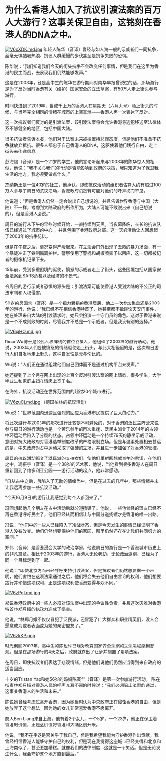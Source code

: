为什么香港人加入了抗议引渡法案的百万人大游行？这事关保卫自由，这铭刻在香港人的DNA之中。
=

[![V6xXDK.md.jpg](https://s2.ax1x.com/2019/06/11/V6xXDK.md.jpg)](https://imgchr.com/i/V6xXDK)
年轻人陈华（音译）曾经与如人海一般的示威者们一同抗争，丝毫无惧酷暑热浪、抗议人群缓慢的步伐甚至是抗争失败的恐惧。

陈华说：“我们知道我们今天的街头抗争不会改变任何事情，但是我们在这里为香港的民主而战，去展现我们仍然能够发声。”

这是在2003年，还是高中生的陈华在游行期间对南华早报曾说过的话，那场游行是为了反对当时香港有关（维护）国家安全的立法草案，有50万人走上街头参与游行。

时间快进到了2019年，当成千上万的香港人在星期天（六月九号）涌上街头的时候，与当年完全相同的情绪在城市的上空宣泄——香港人再一次表达了反对。

这一次抗议者们反对的是引渡法案，该引渡法案将会允许香港将逃犯移送至法律体系不够健全的地区，包括中国大陆。

很多抗议者告诉本报，他们对于法案未来被搁置持悲观态度，但是他们不准备不抗争就放弃抵抗。很多人都忠于自己香港人的DNA，这驱使着他们践行自由，走上街头去传递信息。

彭海锡（音译）是一个21岁的学生，他的言论听起来与2003年的陈华惊人的相似，他说：“我不关心我们的行动是否能影响到政府的决策，我只知道为了保卫我生活的地方，我必须要做点什么。”

杰纳斯王是一位40岁的社工，他承认，即使抗议活动的组织者估算大约有超过100万人参与了周日的抗议活动，香港政府仍然有可能对他们的呼声视而不见。

他说道：“但是香港人仍然一定会说出自己想说的，并且告诉世界香港与中国（大陆）不一样，考虑到大陆政府的所作所为，大陆人可能不敢说出来（自己想说的），但是香港人会说。”

周日的游行从下午的早些时候开始，一直持续到天黑。当夜幕降临，长长的抗议队伍已经通过了城市的中心 ，并且包围了香港政府总部。这一天的活动让人回想起了2003年的抗争记忆。

但是在午夜之后，情况变得严峻起来。在立法会门外出现了丑陋的暴力场面，有一个暴徒冲击了铁制隔离护栏。警察使用了警棍和胡椒喷雾予以回应，这一切都被记者的摄像机记录下来。

15年前，受到多重困境的驱使，愤怒的示威者走上了街头，这些困境包括从国家安全法案到SARS危机以及经济的不景气。

令周日的游行示威者恐惧的源头是：引渡法案可能使香港人受到大陆的不公正的司法审判和人权侵害。

50岁的吴国宾（音译）是一个视力受损的香港居民，他上一次参加集会还是2003年的游行，他说：“我已经不在相信香港特首了，她甚至都不敢谈论天安门事件，她在处理来自大陆的引渡请求时，她只会扮演一个守门员的角色。这对于香港来说是一个不成则败的时刻，尽管我并不总是一个示威者，但是我没有别的选择。”

[![V6xjHO.md.jpg](https://s2.ax1x.com/2019/06/11/V6xjHO.md.jpg)](https://imgchr.com/i/V6xjHO)

Rose Wu博士是公民人权阵线的首位召集人，他组织了2003年的游行活动。他说，2003年人们是被愤怒的情绪驱使走上街头，与此大相径庭的是，这次周日游行人们自发地走上街头，这种自发性是无与伦比的。

Wu说：“人们正在通过组建他们自己团体而不是通过机构平台来发声。”

她还提到了上个月在网上出现的上百个反对引渡法案的网上请愿，很多学生，大学毕业生和家庭主妇在请愿上签了名。

在海外，抗议活动还在世界范围内的超过20个城市进行。

[![V6zuCj.md.jpg](https://s2.ax1x.com/2019/06/11/V6zuCj.md.jpg)](https://imgchr.com/i/V6zuCj)
（德国柏林的抗议活动）

Wu说：“世界范围内迅速且强烈的回应为香港市民提供了巨大的动力。”

将此次游行与2003年的那次进行比较是不可避免的，对于香港的泛民主阵营来说参与周日的游行活动也是一个苦乐参半的再次重逢，泛民主派曾于2014年的占领中环运动后陷入了分裂的状态。占领中环运动是一个持续79天的静坐示威活动，意图对抗大陆政府对香港选举制度改革的严格限制立场。但是与温柔处置相去甚远的是，中央政府对占中运动采取了强硬的立场，并且进一步加强了对香港的管控。

周日的抗议活动振奋了泛民派的支持者们，使他们重新回想起当年的承诺，在他们之中，馮振宇（音译）是一个38岁的艺术家，他说，当他看到很多香港人在周日重新回到了维多利亚公园——游行活动的起点，他非常感动。

“自从占中之后，我陷入了无助的情绪当中，但是在过去的几年中，那些情绪并未让我远离参加一些抗议活动。”

“今天(6月9日)的游行让我感觉到每个人都回来了。”

冯回想起他几个朋友在占中活动后就分道扬镳了。他说，一些他曾经的盟友已经不再在香港呼吁民主了，他们已经转而相信让与中国分道扬镳才是香港的唯一出路。

冯说：“他们中的一些人已经陷入了冷战状态，但是今天发生的事情已经证明了香港人没有改变。他们仍然想要保护他们的家园，那里仍然还存在让我们共同努力的空间。”

郑伟（音译）是香港浸会大学的政治学家，他说周日的游行是一个香港城市历史上的非凡篇章。相比于2003年的游行，香港人无论老幼，无论政治派别，已经为了同一个目标走到了一起。

他说：“即使北京方面已经呼吁支持引渡法案，但是抗议者们仍然想要做一个声明，他们害怕在这项法案通过之后，他们将会失去他们自由言论的权利，他们想要践行并珍惜这项权利，正是这项权利使香港变得与众不同。”

[![V6zPgI.md.jpg](https://s2.ax1x.com/2019/06/11/V6zPgI.md.jpg)](https://imgchr.com/i/V6zPgI)

郑说香港政府中的一些人必须对该法案中出现的争议性负责，并且这次灾难对香港特首林郑月娥的执政力造成了损害。

他说，“林郑月娥不仅仅冒犯了泛民派，还冒犯了广大群众和职业精英们，没人会愿意成为或者表面成为她的亲密盟友了。”

[![V6zkKP.png](https://s2.ax1x.com/2019/06/11/V6zkKP.png)](https://imgchr.com/i/V6zkKP)

时光倒回2003年，高中生的陈也许已经对改变国家安全法案的立法进程感到悲观。但是在那场游行的4天之后，政府就作出了让步并搁置了那项法案。

在周日，即使抗议者们表达了悲观情绪，但是他们说他们仍然应当得到来自政府的适当回应。

十岁的Tristan Yap和她56岁的妈妈陈寅华（音译）是第一次参加游行活动。
陈在指责林郑月娥对香港人民的呼声充耳不闻的时候说：“我们必须阻止法案的通过，这事关香港人的生活和未来。”

陈说她曾经考虑过离开香港，因为她当时认为中央政府正在侵蚀香港的自由，但是她放弃了这个想法，因为她的女儿非常喜爱香港不愿离开。

商人Ben Liang来自上海，他有着2个女儿，一个5岁，一个23岁，他正在保卫着香港的价值，正是这价值将香港和大陆区别开来。

他说，“我不在乎这是否关乎于我自己，但是我希望我能为守护香港作出贡献，我曾经相信香港人能够守护自己的权利，但是现在我觉得这座城市已经变得和北京和上海类似了，甚至更加糟糕。就像我们的法律制度…这就是一个笑话。但是无论发生什么，我会守护这个地方直到最后。”
